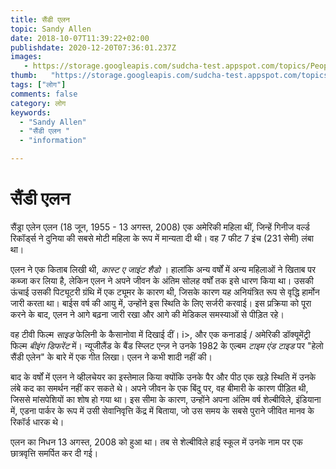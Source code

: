```yaml
---
title: सैंडी एलन 
topic: Sandy Allen
date: 2018-10-07T11:39:22+02:00
publishdate: 2020-12-20T07:36:01.237Z
images: 
   - https://storage.googleapis.com/sudcha-test.appspot.com/topics/People/sandy_allen/1.jpeg
thumb:   "https://storage.googleapis.com/sudcha-test.appspot.com/topics/People/sandy_allen/thumb.jpeg"
tags: ["लोग"]
comments: false
category: लोग
keywords: 
  - "Sandy Allen"
  - "सैंडी एलन "
  - "information"

---
```

<h1> सैंडी एलन </h1> <p> सैंड्रा एलेन एलन (18 जून, 1955 - 13 अगस्त, 2008) एक अमेरिकी महिला थीं, जिन्हें गिनीज वर्ल्ड रिकॉर्ड्स ने दुनिया की सबसे मोटी महिला के रूप में मान्यता दी थी। वह 7 फीट 7 इंच (231 सेमी) लंबा था। </p> <p> एलन ने एक किताब लिखी थी, <i> कास्ट ए जाइंट शैडो </i>। हालांकि अन्य वर्षों में अन्य महिलाओं ने खिताब पर कब्जा कर लिया है, लेकिन एलन ने अपने जीवन के अंतिम सोलह वर्षों तक इसे धारण किया था। उसकी ऊंचाई उसकी पिट्यूटरी ग्रंथि में एक ट्यूमर के कारण थी, जिसके कारण यह अनियंत्रित रूप से वृद्धि हार्मोन जारी करता था। बाईस वर्ष की आयु में, उन्होंने इस स्थिति के लिए सर्जरी करवाई। इस प्रक्रिया को पूरा करने के बाद, एलन ने आगे बढ़ना जारी रखा और आगे की मेडिकल समस्याओं से पीड़ित रहे। </p> <p> वह टीवी फिल्म <i> साइड </i में <i> फेलिनी के कैसानोवा </i> में दिखाई दीं। i>, और एक कनाडाई / अमेरिकी डॉक्यूमेंट्री फिल्म <i> बीइंग डिफरेंट </i> में। न्यूजीलैंड के बैंड स्प्लिट एन्ज़ ने उनके 1982 के एल्बम <i> टाइम एंड टाइड </i> पर "हेलो सैंडी एलेन" के बारे में एक गीत लिखा। एलन ने कभी शादी नहीं की। </p> <p> बाद के वर्षों में एलन ने व्हीलचेयर का इस्तेमाल किया क्योंकि उनके पैर और पीठ एक खड़े स्थिति में उनके लंबे कद का समर्थन नहीं कर सकते थे। अपने जीवन के एक बिंदु पर, वह बीमारी के कारण पीड़ित थी, जिससे मांसपेशियों का शोष हो गया था। इस सीमा के कारण, उन्होंने अपना अंतिम वर्ष शेल्बीविले, इंडियाना में, एडना पार्कर के रूप में उसी सेवानिवृत्ति केंद्र में बिताया, जो उस समय के सबसे पुराने जीवित मानव के रिकॉर्ड धारक थे। </p> <p> एलन का निधन 13 अगस्त, 2008 को हुआ था। तब से शेल्बीविले हाई स्कूल में उनके नाम पर एक छात्रवृत्ति समर्पित कर दी गई। </p> 